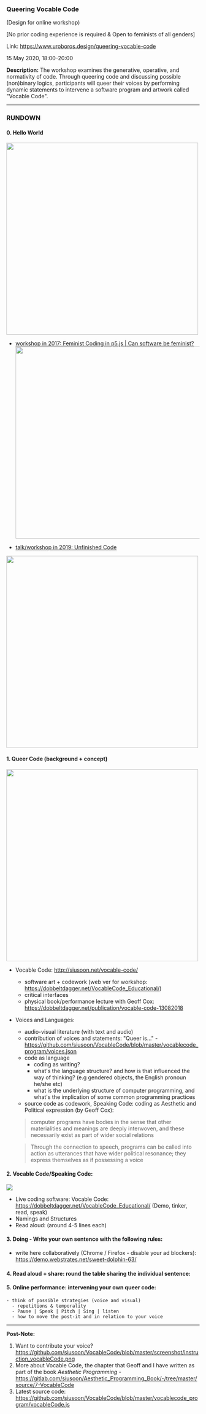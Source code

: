 ### Queering Vocable Code
(Design for online workshop)

[No prior coding experience is required & Open to feminists of all genders]

Link: https://www.uroboros.design/queering-vocable-code

15 May 2020, 18:00-20:00

**Description:** The workshop examines the generative, operative, and normativity of code. Through queering code and discussing possible (non)binary logics, participants will queer their voices by performing dynamic statements to intervene a software program and artwork called "Vocable Code".

---
### RUNDOWN

#### **0. Hello World**
<img src="https://nag.iap.de/gen/anonymous-hello_world@May_13_15.03.54_2020.jpg" width="500">

- [workshop in 2017: Feminist Coding in p5.js | Can software be feminist?](https://notnull.andersvisti.dk/workshop/feminist-coding-p5js-can-software-be-feminist) <img src="http://aestheticprogramming.siusoon.net/wp-content/uploads/2017/11/coding-768x576.jpg" width="500">

- [talk/workshop in 2019: Unfinished Code](http://stwst48x5.stwst.at/en/unfinished_code) 

<img src="https://live.staticflickr.com/65535/48784844202_80c8d5118d.jpg" width="500">

#### **1. Queer Code** (background + concept)

<img src="https://live.staticflickr.com/65535/47887642581_b39ae2b523_c.jpg" width="500">

  - Vocable Code: http://siusoon.net/vocable-code/
    - software art + codework (web ver for workshop: https://dobbeltdagger.net/VocableCode_Educational/)
    - critical interfaces
    - physical book/performance lecture with Geoff Cox: https://dobbeltdagger.net/publication/vocable-code-13082018

  - Voices and Languages:
    - audio-visual literature (with text and audio)
    - contribution of voices and statements: "Queer is..."
          - https://github.com/siusoon/VocableCode/blob/master/vocablecode_program/voices.json
    - code as language
      - coding as writing?
      - what's the language structure? and how is that influenced the way of thinking? (e.g gendered objects, the English pronoun he/she etc)
      - what is the underlying structure of computer programming, and what's the implication of some common programming practices
    - source code as codework, Speaking Code: coding as Aesthetic and Political expression (by Geoff Cox):

    > computer programs have bodies in the sense that other materialities and meanings are deeply interwoven, and these necessarily exist as part of wider social relations

    > Through the connection to speech, programs can be called into action as utterances that have wider political resonance; they express themselves as if possessing a voice

#### **2. Vocable Code/Speaking Code:**

![](https://live.staticflickr.com/1793/43171936935_185023f718.jpg)

  - Live coding software: Vocable Code: https://dobbeltdagger.net/VocableCode_Educational/ (Demo, tinker, read, speak)
  - Namings and Structures
  - Read aloud: (around 4-5 lines each)

#### **3. Doing - Write your own sentence with the following rules:**
  - write here collaboratively (Chrome / Firefox - disable your ad blockers): https://demo.webstrates.net/sweet-dolphin-63/

#### **4. Read aloud + share**: round the table sharing the individual sentence:

#### **5. Online performance:** intervening your own queer code:
    - think of possible strategies (voice and visual)
      - repetitions & temporality
      - Pause | Speak | Pitch | Sing | listen
      - how to move the post-it and in relation to your voice

---
**Post-Note:**
1. Want to contribute your voice? https://github.com/siusoon/VocableCode/blob/master/screenshot/instruction_vocableCode.png
2. More about Vocable Code, the chapter that Geoff and I have written as part of the book *Aesthetic Programming* - https://gitlab.com/siusoon/Aesthetic_Programming_Book/-/tree/master/source/7-VocableCode
3. Latest source code: https://github.com/siusoon/VocableCode/blob/master/vocablecode_program/vocableCode.js
